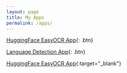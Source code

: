 ```yaml
---
layout: page
title: My Apps
permalink: /apps/
---
```


[HuggingFace EasyOCR App](https://huggingface.co/spaces/pelinbalci/easyocr){: .btn}

[Language Detection App](https://pelinbalci-streamlit-ml-app-main-q6mq7c.streamlit.app/){: .btn}

[HuggingFace EasyOCR App](https://huggingface.co/spaces/pelinbalci/easyocr){:target="_blank"}
